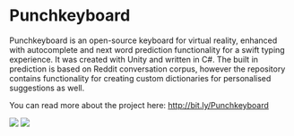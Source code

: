 # Punchkeyboard

Punchkeyboard is an open-source keyboard for virtual reality, enhanced with autocomplete and next word prediction functionality for a swift typing experience. It was created with Unity and written in C#. The built in prediction is based on Reddit conversation corpus, however the repository contains functionality for creating custom dictionaries for personalised suggestions as well.

You can read more about the project here: http://bit.ly/Punchkeyboard

![](./Demo/Punchkeyboard_Prediction.gif?raw=true)
![](./Demo/Punchkeyboard.gif?raw=true)
